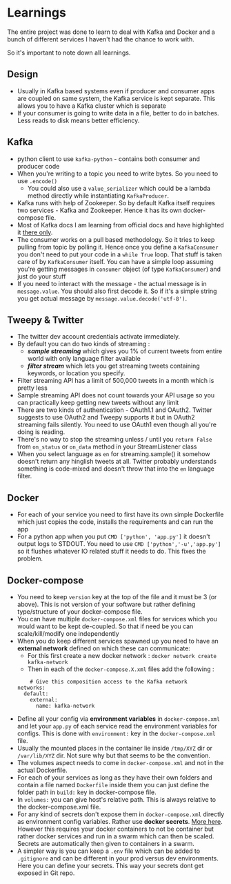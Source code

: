 # Learnings

The entire project was done to learn to deal with Kafka and Docker and a bunch of different services I haven't had the chance to work with. 

So it's important to note down all learnings.

## Design

- Usually in Kafka based systems even if producer and consumer apps are coupled on same system, the Kafka service is kept separate. This allows you to have a Kafka cluster which is separate
- If your consumer is going to write data in a file, better to do in batches. Less reads to disk means better efficiency.


## Kafka

- python client to use `kafka-python` - contains both consumer and producer code
- When you're writing to a topic you need to write bytes. So you need to use `.encode()` 
    - You could also use a `value_serializer` which could be a lambda method directly while instantiating `KafkaProducer`.
- Kafka runs with help of Zookeeper. So by default Kafka itself requires two services - Kafka and Zookeeper. Hence it has its own docker-compose file.
- Most of Kafka docs I am learning from official docs and have highlighted it [there only](https://kafka.apache.org/documentation/).
- The consumer works on a pull based methodology. So it tries to keep pulling from topic by polling it. Hence once you define a `KafkaConsumer` you don't need to put your code in a `while True` loop. That stuff is taken care of by `KafkaConsumer` itself. You can have a simple loop assuming you're getting messages in `consumer` object (of type `KafkaConsumer`) and just do your stuff
- If you need to interact with the message - the actual message is in `message.value`. You should also first decode it. So if it's a simple string you get actual message by `message.value.decode('utf-8')`.

## Tweepy & Twitter

- The twitter dev account credentials activate immediately. 
- By default you can do two kinds of streaming : 
    - ***sample streaming*** which gives you 1% of current tweets from entire world with only language filter available
    - ***filter stream*** which lets you get streaming tweets containing keywords, or location you specify.
- Filter streaming API has a limit of 500,000 tweets in a month which is pretty less
- Sample streaming API does not count towards your API usage so you can practically keep getting new tweets without any limit
- There are two kinds of authentication - OAuth1.1 and OAuth2. Twitter suggests to use OAuth2 and Tweepy supports it but in OAuth2 streaming fails silently. You need to use OAuth1 even though all you're doing is reading.
- There's no way to stop the streaming unless / until you `return False` from `on_status` or `on_data` method in your StreamListener class
- When you select language as `en` for streaming.sample() it somehow doesn't return any hinglish tweets at all. Twitter probably understands something is code-mixed and doesn't throw that into the `en` language filter.


## Docker

- For each of your service you need to first have its own simple Dockerfile which just copies the code, installs the requirements and can run the app
- For a python app when you put `CMD ['python', 'app.py']` it doesn't output logs to STDOUT. You need to use `CMD ['python','-u','app.py']` so it flushes whatever IO related stuff it needs to do. This fixes the problem.


## Docker-compose

- You need to keep `version` key at the top of the file and it must be 3 (or above). This is not version of your software but rather defining type/structure of your docker-compose file.
- You can have multiple `docker-compose.xml` files for services which you would want to be kept de-coupled. So that if need be you can scale/kill/modify one independently
- When you do keep different services spawned up you need to have an **external network** defined on which these can communicate:
    - For this first create a new docker network : `docker network create kafka-network`
    - Then in each of the `docker-compose.X.xml` files add the following : 
    ```
        # Give this composition access to the Kafka network
    networks:
      default:
        external:
          name: kafka-network
    ```
- Define all your config via **environment variables** in `docker-compose.xml` and let your `app.py` of each service read the environment variables for configs. This is done with `environment:` key in the `docker-compose.xml` file.
- Usually the mounted places in the container lie inside `/tmp/XYZ` dir or `/var/lib/XYZ` dir. Not sure why but that seems to be the convention.
- The volumes aspect needs to come in `docker-compose.xml` and not in the actual Dockerfile.
- For each of your services as long as they have their own folders and contain a file named `Dockerfile` inside them you can just define the folder path in `build:` key in docker-compose file.
- In `volumes:` you can give host's relative path. This is always relative to the docker-compose.xml file.
- For any kind of secrets don't expose them in `docker-compose.xml` directly as environment config variables. Rather use **docker secrets**. [More here](https://medium.com/lucjuggery/from-env-variables-to-docker-secrets-bc8802cacdfd). However this requires your docker containers to not be container but rather docker services and run in a swarm which can then be scaled. Secrets are automatically then given to containers in a swarm.
- A simpler way is you can keep a `.env` file which can be added to `.gitignore` and can be different in your prod versus dev environments. Here you can define your secrets. This way your secrets dont get exposed in Git repo.
